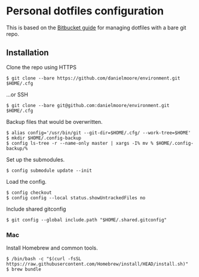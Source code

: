 # Personal dotfiles configuration

This is based on the [Bitbucket guide][] for managing dotfiles with a bare git repo.

[Bitbucket guide]: https://www.atlassian.com/git/tutorials/dotfiles

## Installation

Clone the repo using HTTPS

```
$ git clone --bare https://github.com/danielmoore/environment.git $HOME/.cfg
```

...or SSH

```
$ git clone --bare git@github.com:danielmoore/environment.git $HOME/.cfg
```

Backup files that would be overwritten.

```
$ alias config='/usr/bin/git --git-dir=$HOME/.cfg/ --work-tree=$HOME'
$ mkdir $HOME/.config-backup
$ config ls-tree -r --name-only master | xargs -I% mv % $HOME/.config-backup/%
```

Set up the submodules.

```
$ config submodule update --init
```

Load the config.

```
$ config checkout
$ config config --local status.showUntrackedFiles no
```

Include shared gitconfig

```
$ git config --global include.path "$HOME/.shared.gitconfig"
```

### Mac

Install Homebrew and common tools.

```
$ /bin/bash -c "$(curl -fsSL https://raw.githubusercontent.com/Homebrew/install/HEAD/install.sh)"
$ brew bundle
```

